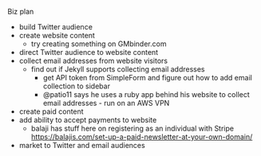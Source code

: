 Biz plan
 - build Twitter audience
 - create website content
   - try creating something on GMbinder.com
 - direct Twitter audience to website content
 - collect email addresses from website visitors
   - find out if Jekyll supports collecting email addresses
     - get API token from SimpleForm and figure out how to add email collection to sidebar
     - @patio11 says he uses a ruby app behind his website to collect email addresses - run on an AWS VPN
 - create paid content
 - add ability to accept payments to website
   - balaji has stuff here on registering as an individual with Stripe https://balajis.com/set-up-a-paid-newsletter-at-your-own-domain/ 
 - market to Twitter and email audiences
